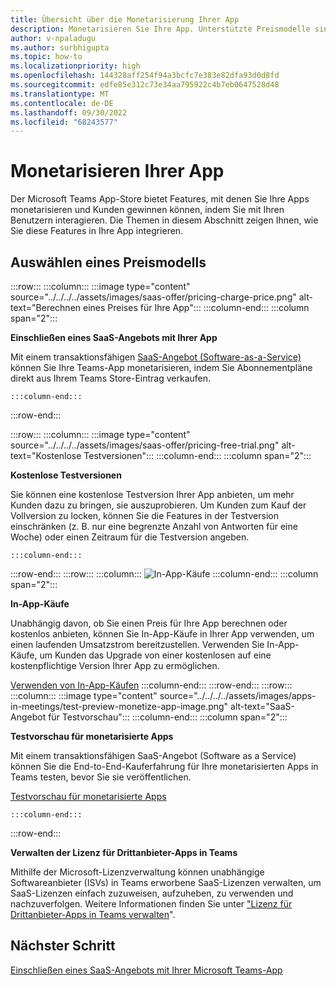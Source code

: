 ```yaml
---
title: Übersicht über die Monetarisierung Ihrer App
description: Monetarisieren Sie Ihre App. Unterstützte Preismodelle sind kostenlose Testversionen, In-App-Käufe und enthalten ein SaaS-Angebot in Ihrer App.
author: v-npaladugu
ms.author: surbhigupta
ms.topic: how-to
ms.localizationpriority: high
ms.openlocfilehash: 144328aff254f94a3bcfc7e383e82dfa93d0d8fd
ms.sourcegitcommit: edfe85e312c73e34aa795922c4b7eb0647528d48
ms.translationtype: MT
ms.contentlocale: de-DE
ms.lasthandoff: 09/30/2022
ms.locfileid: "68243577"
---
```

# <a name="monetize-your-app"></a>Monetarisieren Ihrer App

Der Microsoft Teams App-Store bietet Features, mit denen Sie Ihre Apps monetarisieren und Kunden gewinnen können, indem Sie mit Ihren Benutzern interagieren. Die Themen in diesem Abschnitt zeigen Ihnen, wie Sie diese Features in Ihre App integrieren.

## <a name="choose-a-pricing-model"></a>Auswählen eines Preismodells

:::row:::
    :::column:::
        :::image type="content" source="../../../../assets/images/saas-offer/pricing-charge-price.png" alt-text="Berechnen eines Preises für Ihre App":::
    :::column-end:::
    :::column span="2":::

**Einschließen eines SaaS-Angebots mit Ihrer App**

Mit einem transaktionsfähigen [SaaS-Angebot (Software-as-a-Service)](~/concepts/deploy-and-publish/appsource/prepare/include-saas-offer.md) können Sie Ihre Teams-App monetarisieren, indem Sie Abonnementpläne direkt aus Ihrem Teams Store-Eintrag verkaufen.

    :::column-end:::
:::row-end:::

:::row:::
    :::column:::
     :::image type="content" source="../../../../assets/images/saas-offer/pricing-free-trial.png" alt-text="Kostenlose Testversionen":::
    :::column-end:::
    :::column span="2":::

**Kostenlose Testversionen**

Sie können eine kostenlose Testversion Ihrer App anbieten, um mehr Kunden dazu zu bringen, sie auszuprobieren. Um Kunden zum Kauf der Vollversion zu locken, können Sie die Features in der Testversion einschränken (z. B. nur eine begrenzte Anzahl von Antworten für eine Woche) oder einen Zeitraum für die Testversion angeben.

    :::column-end:::
:::row-end:::
:::row:::
    :::column:::
        ![In-App-Käufe](~/assets/images/saas-offer/pricing-in-app-purchases.png)
    :::column-end:::
    :::column span="2":::

**In-App-Käufe**

Unabhängig davon, ob Sie einen Preis für Ihre App berechnen oder kostenlos anbieten, können Sie In-App-Käufe in Ihrer App verwenden, um einen laufenden Umsatzstrom bereitzustellen. Verwenden Sie In-App-Käufe, um Kunden das Upgrade von einer kostenlosen auf eine kostenpflichtige Version Ihrer App zu ermöglichen.

[Verwenden von In-App-Käufen](~/concepts/deploy-and-publish/appsource/prepare/in-app-purchase-flow.md)
    :::column-end:::
:::row-end:::
:::row:::
    :::column:::
        :::image type="content" source="../../../../assets/images/apps-in-meetings/test-preview-monetize-app-image.png" alt-text="SaaS-Angebot für Testvorschau":::
    :::column-end:::
    :::column span="2":::

**Testvorschau für monetarisierte Apps**

Mit einem transaktionsfähigen SaaS-Angebot (Software as a Service) können Sie die End-to-End-Kauferfahrung für Ihre monetarisierten Apps in Teams testen, bevor Sie sie veröffentlichen.

[Testvorschau für monetarisierte Apps](Test-preview-for-monetized-apps.md)

    :::column-end:::
:::row-end:::

**Verwalten der Lizenz für Drittanbieter-Apps in Teams**

Mithilfe der Microsoft-Lizenzverwaltung können unabhängige Softwareanbieter (ISVs) in Teams erworbene SaaS-Lizenzen verwalten, um SaaS-Lizenzen einfach zuzuweisen, aufzuheben, zu verwenden und nachzuverfolgen. Weitere Informationen finden Sie unter ["Lizenz für Drittanbieter-Apps in Teams verwalten](include-saas-offer.md#manage-license-for-third-party-apps-in-teams)".

## <a name="next-step"></a>Nächster Schritt

[Einschließen eines SaaS-Angebots mit Ihrer Microsoft Teams-App](~/concepts/deploy-and-publish/appsource/prepare/include-saas-offer.md)
